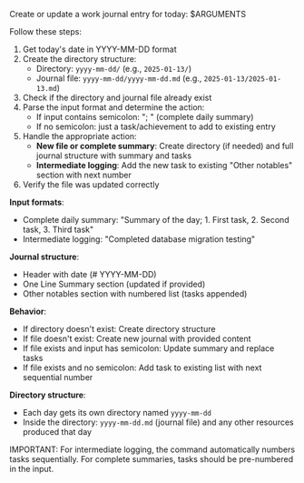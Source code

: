 Create or update a work journal entry for today: $ARGUMENTS

Follow these steps:
1. Get today's date in YYYY-MM-DD format
2. Create the directory structure:
   - Directory: `yyyy-mm-dd/` (e.g., `2025-01-13/`)
   - Journal file: `yyyy-mm-dd/yyyy-mm-dd.md` (e.g., `2025-01-13/2025-01-13.md`)
3. Check if the directory and journal file already exist
4. Parse the input format and determine the action:
   - If input contains semicolon: "<one line summary>; <numbered tasks>" (complete daily summary)
   - If no semicolon: just a task/achievement to add to existing entry
5. Handle the appropriate action:
   - **New file or complete summary**: Create directory (if needed) and full journal structure with summary and tasks
   - **Intermediate logging**: Add the new task to existing "Other notables" section with next number
6. Verify the file was updated correctly

**Input formats**:
- Complete daily summary: "Summary of the day; 1. First task, 2. Second task, 3. Third task"
- Intermediate logging: "Completed database migration testing"

**Journal structure**:
- Header with date (# YYYY-MM-DD)
- One Line Summary section (updated if provided)
- Other notables section with numbered list (tasks appended)

**Behavior**:
- If directory doesn't exist: Create directory structure
- If file doesn't exist: Create new journal with provided content
- If file exists and input has semicolon: Update summary and replace tasks
- If file exists and no semicolon: Add task to existing list with next sequential number

**Directory structure**:
- Each day gets its own directory named `yyyy-mm-dd`
- Inside the directory: `yyyy-mm-dd.md` (journal file) and any other resources produced that day

IMPORTANT: For intermediate logging, the command automatically numbers tasks sequentially. For complete summaries, tasks should be pre-numbered in the input.